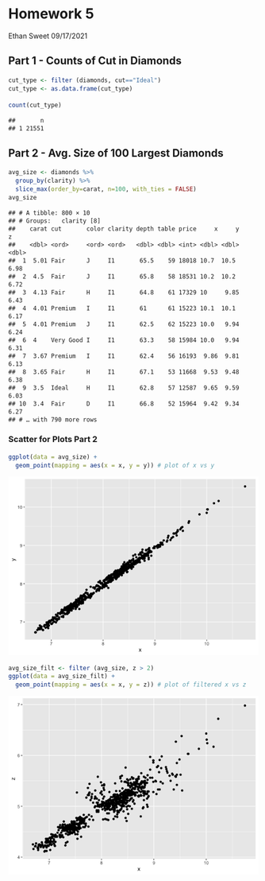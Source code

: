 Homework 5
================
Ethan Sweet
09/17/2021

## Part 1 - Counts of Cut in Diamonds

``` r
cut_type <- filter (diamonds, cut=="Ideal")
cut_type <- as.data.frame(cut_type)

count(cut_type)
```

    ##       n
    ## 1 21551

## Part 2 - Avg. Size of 100 Largest Diamonds

``` r
avg_size <- diamonds %>%
  group_by(clarity) %>%
  slice_max(order_by=carat, n=100, with_ties = FALSE)
avg_size
```

    ## # A tibble: 800 × 10
    ## # Groups:   clarity [8]
    ##    carat cut       color clarity depth table price     x     y     z
    ##    <dbl> <ord>     <ord> <ord>   <dbl> <dbl> <int> <dbl> <dbl> <dbl>
    ##  1  5.01 Fair      J     I1       65.5    59 18018 10.7  10.5   6.98
    ##  2  4.5  Fair      J     I1       65.8    58 18531 10.2  10.2   6.72
    ##  3  4.13 Fair      H     I1       64.8    61 17329 10     9.85  6.43
    ##  4  4.01 Premium   I     I1       61      61 15223 10.1  10.1   6.17
    ##  5  4.01 Premium   J     I1       62.5    62 15223 10.0   9.94  6.24
    ##  6  4    Very Good I     I1       63.3    58 15984 10.0   9.94  6.31
    ##  7  3.67 Premium   I     I1       62.4    56 16193  9.86  9.81  6.13
    ##  8  3.65 Fair      H     I1       67.1    53 11668  9.53  9.48  6.38
    ##  9  3.5  Ideal     H     I1       62.8    57 12587  9.65  9.59  6.03
    ## 10  3.4  Fair      D     I1       66.8    52 15964  9.42  9.34  6.27
    ## # … with 790 more rows

### Scatter for Plots Part 2

``` r
ggplot(data = avg_size) +
  geom_point(mapping = aes(x = x, y = y)) # plot of x vs y
```

![](homework_5_files/figure-gfm/unnamed-chunk-3-1.png)<!-- -->

``` r
avg_size_filt <- filter (avg_size, z > 2)
ggplot(data = avg_size_filt) +
  geom_point(mapping = aes(x = x, y = z)) # plot of filtered x vs z 
```

![](homework_5_files/figure-gfm/unnamed-chunk-3-2.png)<!-- -->

